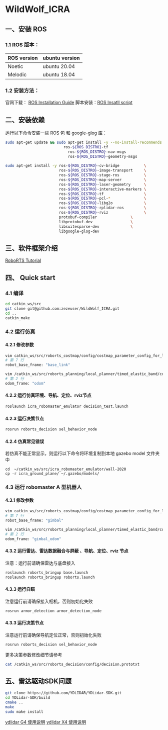 # WildWolf_ICRA
## 一、安装 ROS

### 1.1 ROS 版本：
|ROS version  |  ubuntu version|
|--|--|
| Noetic | ubuntu 20.04 |
| Melodic | ubuntu 18.04 |

### 1.2 安装方法：
 官网下载： [ROS Installation Guide](http://wiki.ros.org/ROS/Installation)
脚本安装：[ROS Insatll script](https://github.com/RocShi/rostaller)

## 二、安装依赖
运行以下命令安装一些 ROS 包 和 google-glog 库：
```bash
sudo apt-get update && sudo apt-get install -y --no-install-recommends \
   						  ros-${ROS_DISTRO}-tf 
   							ros-${ROS_DISTRO}-nav-msgs 
   							ros-${ROS_DISTRO}-geometry-msgs 
   																					 
sudo apt-get install -y ros-${ROS_DISTRO}-cv-bridge           \
                        ros-${ROS_DISTRO}-image-transport     \
                        ros-${ROS_DISTRO}-stage-ros           \
                        ros-${ROS_DISTRO}-map-server          \
                        ros-${ROS_DISTRO}-laser-geometry      \
                        ros-${ROS_DISTRO}-interactive-markers \
                        ros-${ROS_DISTRO}-tf                  \
                        ros-${ROS_DISTRO}-pcl-*               \
                        ros-${ROS_DISTRO}-libg2o              \
                        ros-${ROS_DISTRO}-rplidar-ros         \
                        ros-${ROS_DISTRO}-rviz                \
                        protobuf-compiler               \
                        libprotobuf-dev                 \
                        libsuitesparse-dev              \
                        libgoogle-glog-dev							
```

## 三、软件框架介绍

[RoboRTS Tutorial](https://robomaster.github.io/RoboRTS-Tutorial/#/)

## 四、 Quick start

### 4.1 编译

```bash
cd catkin_ws/src
git clone git@github.com:zezeuser/WildWolf_ICRA.git
cd ..
catkin_make
```
### 4.2 运行仿真 

#### 4.2.1 修改参数

```bash
vim catkin_ws/src/roborts_costmap/config/costmap_parameter_config_for_local_plan.prototxt
# 第 7 行
robot_base_frame: "base_link"

vim /catkin_ws/src/roborts_planning/local_planner/timed_elastic_band/config/timed_elastic_band.prototxt
# 第 2 行
odom_frame: "odom"
```

#### 4.2.2 运行仿真环境、导航、定位、rviz节点

```bash
roslaunch icra_robomaster_emulator decision_test.launch 
```

#### 4.2.3 运行决策节点

```bash
rosrun roborts_decision sel_behavior_node
```

#### 4.2.4 仿真常见错误
若仿真不能正常显示，则运行以下命令将环境复制到本地 gazebo model  文件夹中
  
  ```shell
  cd  ~/catkin_ws/src/icra_robomaster_emulator/wall-2020
  cp -r icra_ground_plane/ ~/.gazebo/models/
  ```

### 4.3 运行 robomaster A 型机器人
#### 4.3.1 修改参数 
```bash
vim catkin_ws/src/roborts_costmap/config/costmap_parameter_config_for_local_plan.prototxt
# 第 7 行
robot_base_frame: "gimbal"

vim /catkin_ws/src/roborts_planning/local_planner/timed_elastic_band/config/timed_elastic_band.prototxt
# 第 2 行
odom_frame: "gimbal_odom"
```

#### 4.3.2 运行雷达、雷达数据融合与屏蔽 、导航、定位、rviz 节点
注意：运行前请确保雷达与底盘接入
```bash
roslaunch roborts_bringup base.launch 
roslaunch roborts_bringup roborts.launch 
```

#### 4.3.3 运行自瞄
注意运行前请确保接入相机，否则初始化失败
```bash
rosrun armor_detection armor_detection_node
```

#### 4.3.3 运行决策节点
注意运行前请确保导航定位正常，否则初始化失败
```bash
rosrun roborts_decision sel_behavior_node
```
更多决策参数修改细节请参考

```bash
cat /catkin_ws/src/roborts_decision/config/decision.prototxt
```

## 五、雷达驱动SDK问题
```bash
git clone https://github.com/YDLIDAR/YDLidar-SDK.git
cd YDLidar-SDK/build
cmake ..
make
sudo make install
```
 [ydlidar G4   使用说明](https://ydlidar.cn/Public/upload/files/2021-08-31/YDLIDAR%20G4%20%E4%BD%BF%E7%94%A8%E6%89%8B%E5%86%8C%20V1.3.pdf)
 [ydlidar X4   使用说明](https://ydlidar.cn/Public/upload/files/2021-08-20/YDLIDAR%20X4%20%E4%BD%BF%E7%94%A8%E6%89%8B%E5%86%8C%20V1.3.pdf)
 

